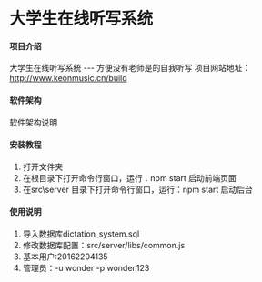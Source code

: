 # 大学生在线听写系统

#### 项目介绍
大学生在线听写系统  --- 方便没有老师是的自我听写
项目网站地址：<a href="http://www.keonmusic.cn/build" target="_blank">http://www.keonmusic.cn/build</a>

#### 软件架构
软件架构说明


#### 安装教程

1. 打开文件夹
2. 在根目录下打开命令行窗口，运行：npm start 启动前端页面
3. 在src\server 目录下打开命令行窗口，运行：npm start 启动后台

#### 使用说明

1. 导入数据库dictation_system.sql
2. 修改数据库配置：src/server/libs/common.js
3. 基本用户:20162204135
4. 管理员：-u wonder -p wonder.123

